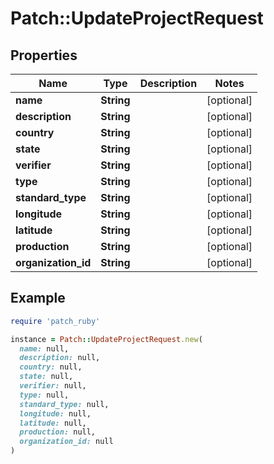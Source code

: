# Patch::UpdateProjectRequest

## Properties

| Name | Type | Description | Notes |
| ---- | ---- | ----------- | ----- |
| **name** | **String** |  | [optional] |
| **description** | **String** |  | [optional] |
| **country** | **String** |  | [optional] |
| **state** | **String** |  | [optional] |
| **verifier** | **String** |  | [optional] |
| **type** | **String** |  | [optional] |
| **standard_type** | **String** |  | [optional] |
| **longitude** | **String** |  | [optional] |
| **latitude** | **String** |  | [optional] |
| **production** | **String** |  | [optional] |
| **organization_id** | **String** |  | [optional] |

## Example

```ruby
require 'patch_ruby'

instance = Patch::UpdateProjectRequest.new(
  name: null,
  description: null,
  country: null,
  state: null,
  verifier: null,
  type: null,
  standard_type: null,
  longitude: null,
  latitude: null,
  production: null,
  organization_id: null
)
```

